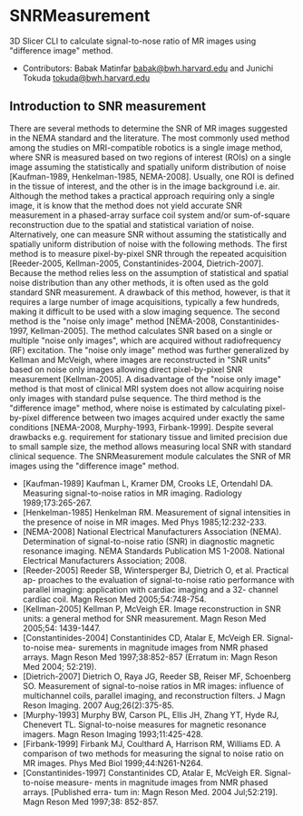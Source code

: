 SNRMeasurement
==============

3D Slicer CLI to calculate signal-to-nose ratio of MR images using "difference image" method.

* Contributors: Babak Matinfar <babak@bwh.harvard.edu> and Junichi Tokuda <tokuda@bwh.harvard.edu>


Introduction to SNR measurement
-------------------------------

There are several methods to determine the SNR of MR images suggested in the NEMA standard and the literature. The most commonly used method among the studies on MRI-compatible robotics is a single image method, where SNR is measured based on two regions of interest (ROIs) on a single image assuming the statistically and spatially uniform distribution of noise [Kaufman-1989, Henkelman-1985, NEMA-2008]. Usually, one ROI is defined in the tissue of interest, and the other is in the image background i.e. air. Although the method takes a practical approach requiring only a single image, it is know that the method does not yield accurate SNR measurement in a phased-array surface coil system and/or sum-of-square reconstruction due to the spatial and statistical variation of noise. Alternatively, one can measure SNR without assuming the statistically and spatially uniform distribution of noise with the following methods. The first method is to measure pixel-by-pixel SNR through the repeated acquisition [Reeder-2005, Kellman-2005, Constantinides-2004, Dietrich-2007]. Because the method relies less on the assumption of statistical and spatial noise distribution than any other methods, it is often used as the gold standard SNR measurement. A drawback of this method, however, is that it requires a large number of image acquisitions, typically a few hundreds, making it difficult to be used with a slow imaging sequence. The second method is the "noise only image" method [NEMA-2008, Constantinides-1997, Kellman-2005]. The method calculates SNR based on a single or multiple "noise only images", which are acquired without radiofrequency (RF) excitation. The "noise only image" method was further generalized by Kellman and McVeigh, where images are reconstructed in "SNR units" based on noise only images allowing direct pixel-by-pixel SNR measurement [Kellman-2005]. A disadvantage of the "noise only image" method is that most of clinical MRI system does not allow acquiring noise only images with standard pulse sequence. The third method is the "difference image" method, where noise is estimated by calculating pixel-by-pixel difference between two images acquired under exactly the same conditions [NEMA-2008, Murphy-1993, Firbank-1999]. Despite several drawbacks e.g. requirement for stationary tissue and limited precision due to small sample size, the method allows measuring local SNR with standard clinical sequence. The SNRMeasurement module calculates the SNR of MR images using the "difference image" method.

+ [Kaufman-1989] Kaufman L, Kramer DM, Crooks LE, Ortendahl DA. Measuring signal-to-noise ratios in MR imaging. Radiology 1989;173:265-267.
+ [Henkelman-1985] Henkelman RM. Measurement of signal intensities in the presence of noise in MR images. Med Phys 1985;12:232-233.
+ [NEMA-2008] National Electrical Manufacturers Association (NEMA). Determination of signal-to-noise ratio (SNR) in diagnostic magnetic resonance imaging. NEMA Standards Publication MS 1-2008. National Electrical Manufacturers Association; 2008. 
+ [Reeder-2005] Reeder SB, Wintersperger BJ, Dietrich O, et al. Practical ap- proaches to the evaluation of signal-to-noise ratio performance with parallel imaging: application with cardiac imaging and a 32- channel cardiac coil. Magn Reson Med 2005;54:748-754.
+ [Kellman-2005] Kellman P, McVeigh ER. Image reconstruction in SNR units: a general method for SNR measurement. Magn Reson Med 2005;54: 1439-1447.
+ [Constantinides-2004] Constantinides CD, Atalar E, McVeigh ER. Signal-to-noise mea- surements in magnitude images from NMR phased arrays. Magn Reson Med 1997;38:852-857 (Erratum in: Magn Reson Med 2004; 52:219).
+ [Dietrich-2007] Dietrich O, Raya JG, Reeder SB, Reiser MF, Schoenberg SO. Measurement of signal-to-noise ratios in MR images: influence of multichannel coils, parallel imaging, and reconstruction filters. J Magn Reson Imaging. 2007 Aug;26(2):375-85.
+ [Murphy-1993] Murphy BW, Carson PL, Ellis JH, Zhang YT, Hyde RJ, Chenevert TL. Signal-to-noise measures for magnetic resonance imagers. Magn Reson Imaging 1993;11:425-428.
+ [Firbank-1999] Firbank MJ, Coulthard A, Harrison RM, Williams ED. A comparison of two methods for measuring the signal to noise ratio on MR images. Phys Med Biol 1999;44:N261-N264.
+ [Constantinides-1997] Constantinides CD, Atalar E, McVeigh ER. Signal-to-noise measure- ments in magnitude images from NMR phased arrays. [Published erra- tum in: Magn Reson Med. 2004 Jul;52:219]. Magn Reson Med 1997;38: 852-857.



